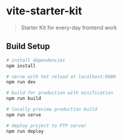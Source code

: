 # vite-starter-kit

> Starter Kit for every-day frontend work

## Build Setup

``` bash
# install dependencies
npm install

# serve with hot reload at localhost:8080
npm run dev

# build for production with minification
npm run build

# locally preview production build
npm run serve

# deploy project to FTP server
npm run deploy
```
